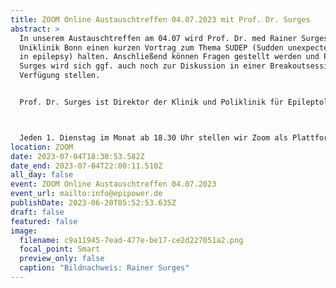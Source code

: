 ```yaml
---
title: ZOOM Online Austauschtreffen 04.07.2023 mit Prof. Dr. Surges
abstract: >
  In unserem Austauschtreffen am 04.07 wird Prof. Dr. med Rainer Surges von der
  Uniklinik Bonn einen kurzen Vortrag zum Thema SUDEP (Sudden unexpected death
  in epilepsy) halten. Anschließend können Fragen gestellt werden und Prof. Dr.
  Surges wird sich ggf. auch noch zur Diskussion in einer Breakoutsession zur
  Verfügung stellen.


  Prof. Dr. Surges ist Direktor der Klinik und Poliklinik für Epileptologie.



  Jeden 1. Dienstag im Monat ab 18.30 Uhr stellen wir Zoom als Plattform zum gemeinsamen Austausch zur Verfügung. Epilepsiebetroffene aller Altersgruppen sind dazu eingeladen. In der Regel gibt es einen Impulsvortrag zu einem zu ausgewählten Thema der Epilepsie, bspw. über neue Möglichkeiten der Behandlung oder Fortschritte in der Diagnostik. Im Anschluss wechseln die Teilnehmer in themenspezifische Breakoutsessions, um über alle verschiedenen Themen rund um Epilepsie, aber auch Privates zu diskutieren. Wir haben eine sehr lockere Atmosphäre und jeder kann kommen und gehen, wie und wann er Lust hat. Um mitzumachen ist allerdings zuvor eine Anmeldung per E-Mail notwendig.
location: ZOOM
date: 2023-07-04T18:30:53.582Z
date_end: 2023-07-04T22:00:11.510Z
all_day: false
event: ZOOM Online Austauschtreffen 04.07.2023
event_url: mailto:info@epipower.de
publishDate: 2023-06-20T05:52:53.635Z
draft: false
featured: false
image:
  filename: c9a11945-7ead-477e-be17-ce2d227051a2.png
  focal_point: Smart
  preview_only: false
  caption: "Bildnachweis: Rainer Surges"
---
```

